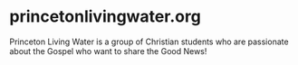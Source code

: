 # princetonlivingwater.org

Princeton Living Water is a group of Christian students who are passionate about the Gospel who want to share the Good News!
